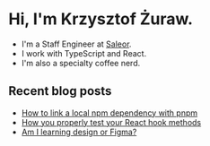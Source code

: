 # Hi, I'm Krzysztof Żuraw.

-  I'm a Staff Engineer at [Saleor](https://saleor.io/).
-  I work with TypeScript and React.
-  I'm also a specialty coffee nerd.

## Recent blog posts

<!-- FEED-START -->
- [How to link a local npm dependency with pnpm](https://krzysztofzuraw.com/blog/2023/link-a-local-npm-dep-pnpm/)
- [How you properly test your React hook methods](https://krzysztofzuraw.com/blog/2023/test-react-hooks-methods/)
- [Am I learning design or Figma?](https://krzysztofzuraw.com/blog/2023/am-i-learning-design-or-figma/)
<!-- FEED-END -->
